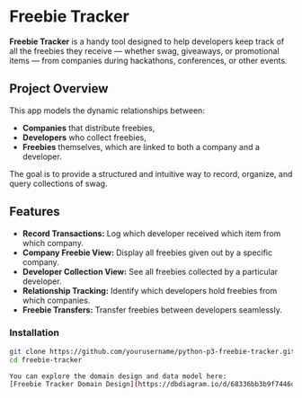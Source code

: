 # Freebie Tracker

**Freebie Tracker** is a handy tool designed to help developers keep track of all the freebies they receive — whether swag, giveaways, or promotional items — from companies during hackathons, conferences, or other events.

## Project Overview

This app models the dynamic relationships between:

- **Companies** that distribute freebies,
- **Developers** who collect freebies,
- **Freebies** themselves, which are linked to both a company and a developer.

The goal is to provide a structured and intuitive way to record, organize, and query collections of swag.



## Features

- **Record Transactions:** Log which developer received which item from which company.
- **Company Freebie View:** Display all freebies given out by a specific company.
- **Developer Collection View:** See all freebies collected by a particular developer.
- **Relationship Tracking:** Identify which developers hold freebies from which companies.
- **Freebie Transfers:** Transfer freebies between developers seamlessly.


### Installation

```bash
git clone https://github.com/yourusername/python-p3-freebie-tracker.git
cd freebie-tracker

You can explore the domain design and data model here:  
[Freebie Tracker Domain Design](https://dbdiagram.io/d/68336bb3b9f7446da31342a0)

